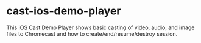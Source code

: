 cast-ios-demo-player
====================

This iOS Cast Demo Player shows basic casting of video, audio, and image files to Chromecast and how to create/end/resume/destroy session.
